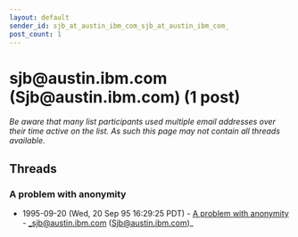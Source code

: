 ```yaml
---
layout: default
sender_id: sjb_at_austin_ibm_com_sjb_at_austin_ibm_com_
post_count: 1
---
```


# sjb<span>@</span>austin.ibm.com (Sjb<span>@</span>austin.ibm.com) (1 post)

_Be aware that many list participants used multiple email addresses over their time active on the list. As such this page may not contain all threads available._

## Threads

### A problem with anonymity
+ 1995-09-20 (Wed, 20 Sep 95 16:29:25 PDT) - [A problem with anonymity](/archive/1995/09/a5b76ec6fbec9c2c65686a9d1dd416f9f2888dbdae9f1930555d672130924ed1) - _sjb@austin.ibm.com (Sjb@austin.ibm.com)_


